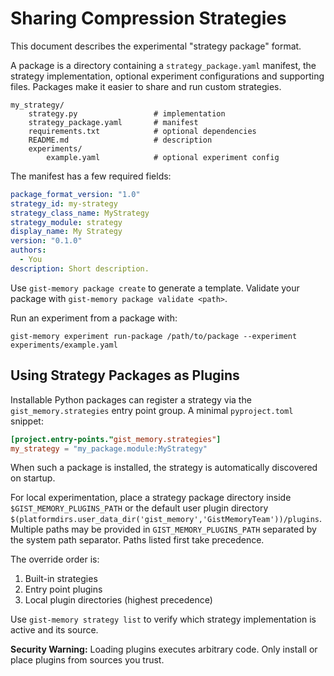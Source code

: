 # Sharing Compression Strategies

This document describes the experimental "strategy package" format.

A package is a directory containing a `strategy_package.yaml` manifest, the
strategy implementation, optional experiment configurations and supporting
files. Packages make it easier to share and run custom strategies.

```
my_strategy/
    strategy.py                 # implementation
    strategy_package.yaml       # manifest
    requirements.txt            # optional dependencies
    README.md                   # description
    experiments/
        example.yaml            # optional experiment config
```

The manifest has a few required fields:

```yaml
package_format_version: "1.0"
strategy_id: my-strategy
strategy_class_name: MyStrategy
strategy_module: strategy
display_name: My Strategy
version: "0.1.0"
authors:
  - You
description: Short description.
```

Use `gist-memory package create` to generate a template. Validate your package
with `gist-memory package validate <path>`.

Run an experiment from a package with:

```
gist-memory experiment run-package /path/to/package --experiment experiments/example.yaml
```

## Using Strategy Packages as Plugins

Installable Python packages can register a strategy via the
`gist_memory.strategies` entry point group. A minimal `pyproject.toml` snippet:

```toml
[project.entry-points."gist_memory.strategies"]
my_strategy = "my_package.module:MyStrategy"
```

When such a package is installed, the strategy is automatically discovered on
startup.

For local experimentation, place a strategy package directory inside
`$GIST_MEMORY_PLUGINS_PATH` or the default user plugin directory
`$(platformdirs.user_data_dir('gist_memory','GistMemoryTeam'))/plugins`. Multiple
paths may be provided in `GIST_MEMORY_PLUGINS_PATH` separated by the system path
separator. Paths listed first take precedence.

The override order is:

1. Built-in strategies
2. Entry point plugins
3. Local plugin directories (highest precedence)

Use `gist-memory strategy list` to verify which strategy implementation is active
and its source.

**Security Warning:** Loading plugins executes arbitrary code. Only install or
place plugins from sources you trust.
